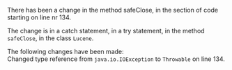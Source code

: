 There has been a change in the method safeClose, in the section of code starting on line nr 134.
  
The change is in a catch statement, in a try statement, in the method ```safeClose```, in the class ```Lucene```.
  
The following changes have been made:  
Changed type reference from ```java.io.IOException``` to ```Throwable``` on line 134.  
